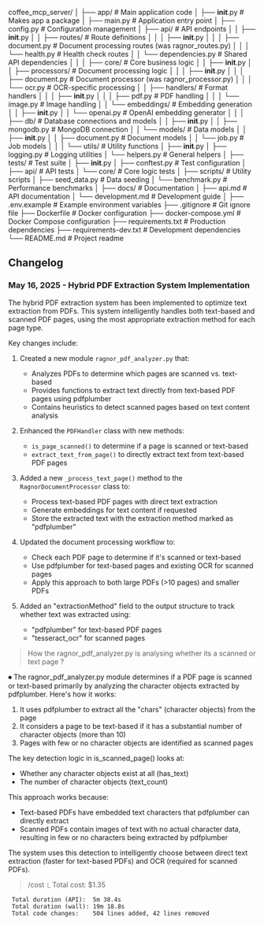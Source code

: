 coffee_mcp_server/
│
├── app/ # Main application code
│ ├── **init**.py # Makes app a package
│ ├── main.py # Application entry point
│ ├── config.py # Configuration management
│ ├── api/ # API endpoints
│ │ ├── **init**.py
│ │ ├── routes/ # Route definitions
│ │ │ ├── **init**.py
│ │ │ ├── document.py # Document processing routes (was ragnor_routes.py)
│ │ │ └── health.py # Health check routes
│ │ └── dependencies.py # Shared API dependencies
│ │
│ ├── core/ # Core business logic
│ │ ├── **init**.py
│ │ ├── processors/ # Document processing logic
│ │ │ ├── **init**.py
│ │ │ ├── document.py # Document processor (was ragnor_processor.py)
│ │ │ └── ocr.py # OCR-specific processing
│ │ ├── handlers/ # Format handlers
│ │ │ ├── **init**.py
│ │ │ ├── pdf.py # PDF handling
│ │ │ └── image.py # Image handling
│ │ └── embeddings/ # Embedding generation
│ │ ├── **init**.py
│ │ └── openai.py # OpenAI embedding generator
│ │
│ ├── db/ # Database connections and models
│ │ ├── **init**.py
│ │ ├── mongodb.py # MongoDB connection
│ │ └── models/ # Data models
│ │ ├── **init**.py
│ │ ├── document.py # Document models
│ │ └── job.py # Job models
│ │
│ └── utils/ # Utility functions
│ ├── **init**.py
│ ├── logging.py # Logging utilities
│ └── helpers.py # General helpers
│
├── tests/ # Test suite
│ ├── **init**.py
│ ├── conftest.py # Test configuration
│ ├── api/ # API tests
│ └── core/ # Core logic tests
│
├── scripts/ # Utility scripts
│ ├── seed_data.py # Data seeding
│ └── benchmark.py # Performance benchmarks
│
├── docs/ # Documentation
│ ├── api.md # API documentation
│ └── development.md # Development guide
│
├── .env.example # Example environment variables
├── .gitignore # Git ignore file
├── Dockerfile # Docker configuration
├── docker-compose.yml # Docker Compose configuration
├── requirements.txt # Production dependencies
├── requirements-dev.txt # Development dependencies
└── README.md # Project readme

## Changelog

### May 16, 2025 - Hybrid PDF Extraction System Implementation

The hybrid PDF extraction system has been implemented to optimize text extraction from PDFs. This system intelligently handles both text-based and scanned PDF pages, using the most appropriate extraction method for each page type.

Key changes include:

1. Created a new module `ragnor_pdf_analyzer.py` that:

   - Analyzes PDFs to determine which pages are scanned vs. text-based
   - Provides functions to extract text directly from text-based PDF pages using pdfplumber
   - Contains heuristics to detect scanned pages based on text content analysis

2. Enhanced the `PDFHandler` class with new methods:

   - `is_page_scanned()` to determine if a page is scanned or text-based
   - `extract_text_from_page()` to directly extract text from text-based PDF pages

3. Added a new `_process_text_page()` method to the `RagnorDocumentProcessor` class to:

   - Process text-based PDF pages with direct text extraction
   - Generate embeddings for text content if requested
   - Store the extracted text with the extraction method marked as "pdfplumber"

4. Updated the document processing workflow to:

   - Check each PDF page to determine if it's scanned or text-based
   - Use pdfplumber for text-based pages and existing OCR for scanned pages
   - Apply this approach to both large PDFs (>10 pages) and smaller PDFs

5. Added an "extractionMethod" field to the output structure to track whether text was extracted using:
   - "pdfplumber" for text-based PDF pages
   - "tesseract_ocr" for scanned pages

> How the ragnor_pdf_analyzer.py is analysing whether its a scanned or text page ?

⏺ The ragnor_pdf_analyzer.py module determines if a PDF page is scanned or text-based primarily by analyzing the character
objects extracted by pdfplumber. Here's how it works:

1. It uses pdfplumber to extract all the "chars" (character objects) from the page
2. It considers a page to be text-based if it has a substantial number of character objects (more than 10)
3. Pages with few or no character objects are identified as scanned pages

The key detection logic in is_scanned_page() looks at:

- Whether any character objects exist at all (has_text)
- The number of character objects (text_count)

This approach works because:

- Text-based PDFs have embedded text characters that pdfplumber can directly extract
- Scanned PDFs contain images of text with no actual character data, resulting in few or no characters being extracted
  by pdfplumber

The system uses this detection to intelligently choose between direct text extraction (faster for text-based PDFs) and
OCR (required for scanned PDFs).

> /cost
> ⎿ Total cost: $1.35

     Total duration (API):  5m 38.4s
     Total duration (wall): 19m 18.8s
     Total code changes:    504 lines added, 42 lines removed
